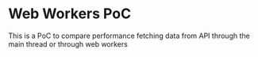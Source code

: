# Web Workers PoC

This is a PoC to compare performance fetching data from API through the main thread or through web workers
